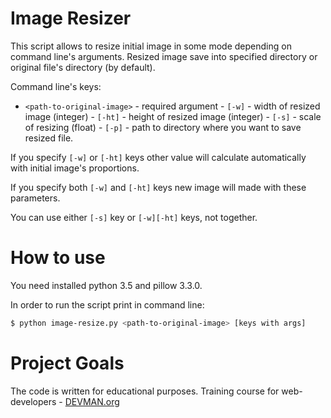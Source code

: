 # Image Resizer

This script allows to resize initial image in some mode depending on command line's arguments. Resized image save into specified directory or original file's directory (by default).

Command line's keys:
   - `<path-to-original-image>` - required argument
    - `[-w]` - width of resized image (integer)
    - `[-ht]` - height of resized image (integer)
    - `[-s]` - scale of resizing (float)
    - `[-p]` - path to directory where you want to save resized file.

If you specify `[-w]` or `[-ht]` keys other value will calculate automatically with initial image's proportions.

If you specify both `[-w]` and `[-ht]` keys new image will made with these parameters.

You can use either `[-s]` key or `[-w][-ht]` keys, not together.


# How to use
You need installed python 3.5 and pillow 3.3.0.

In order to run the script print in command line:
```bash
$ python image-resize.py <path-to-original-image> [keys with args]
```

# Project Goals

The code is written for educational purposes. Training course for web-developers - [DEVMAN.org](https://devman.org)

